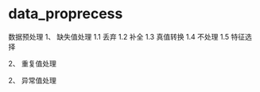 # data_proprecess
数据预处理
  1、 缺失值处理
      1.1 丢弃
      1.2 补全
      1.3 真值转换
      1.4 不处理
      1.5 特征选择
        
  2、 重复值处理
  
  
  2、 异常值处理
